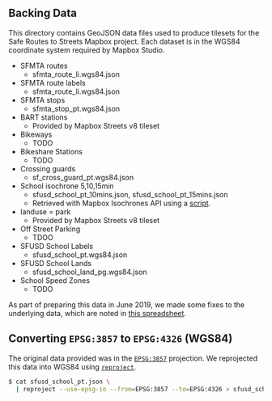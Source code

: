 ## Backing Data

This directory contains GeoJSON data files used to produce tilesets for the Safe
Routes to Streets Mapbox project. Each dataset is in the WGS84 coordinate system
required by Mapbox Studio.

- SFMTA routes
  * sfmta_route_li.wgs84.json
- SFMTA route labels
  * sfmta_route_li.wgs84.json
- SFMTA stops
  * sfmta_stop_pt.wgs84.json
- BART stations
  * Provided by Mapbox Streets v8 tileset
- Bikeways
  * TODO
- Bikeshare Stations
  * TODO
- Crossing guards
  * sf_cross_guard_pt.wgs84.json
- School isochrone 5,10,15min
  * sfusd_school_pt_10mins.json, sfusd_school_pt_15mins.json
  * Retrieved with Mapbox Isochrones API using a [script](../scripts/isochrones).
- landuse = park
  * Provided by Mapbox Streets v8 tileset
- Off Street Parking
  * TDOO
- SFUSD School Labels
  * sfusd_school_pt.wgs84.json
- SFUSD School Lands
  * sfusd_school_land_pg.wgs84.json
- School Speed Zones
  * TODO

As part of preparing this data in June 2019, we made some fixes to the
underlying data, which are noted in [this spreadsheet][notes].

[notes]: https://docs.google.com/spreadsheets/d/147HcGrIUKOT4Wvoe8xqwE48noloZ-a62gm0WzSf7nsQ/edit#gid=0

## Converting `EPSG:3857` to `EPSG:4326` (WGS84)

The original data provided was in the [`EPSG:3857`][orig_proj] projection. We
reprojected this data into WGS84 using [`reproject`][reproject].

``` bash
$ cat sfusd_school_pt.json \
  | reproject --use-epsg-io --from=EPSG:3857 --to=EPSG:4326 > sfusd_school_pt.wgs84.json
```

[orig_proj]: https://epsg.io/3857
[reproject]: https://github.com/perliedman/reproject
